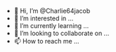 - 👋 Hi, I’m @Charlie64jacob
- 👀 I’m interested in ...
- 🌱 I’m currently learning ...
- 💞️ I’m looking to collaborate on ...
- 📫 How to reach me ...

<!---
Charlie64jacob/Charlie64jacob is a ✨ special ✨ repository because its `README.md` (this file) appears on your GitHub profile.
You can click the Preview link to take a look at your changes.
--->
